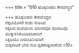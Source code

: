 +++
title = "010 ಹೊಕ್ಕನೀತನು ಕೌರವೇನ್ದ್ರನ"

+++
ಹೊಕ್ಕನೀತನು ಕೌರವೇಂದ್ರನ  
ನೆಕ್ಕಟಿಯೊಳಿರೆ ಕಂಡು ನುಡಿಸಿದ  
ನಕ್ಕಜದ ರುಜೆಯೇನು ಮಾನಸವೋ ಶರೀರಜವೊ  
ಮುಕ್ಕುಳಿಸಿಕೊಂಡಿರದಿರಾರಿಗೆ  
ಸಿಕ್ಕಿದಿಯೊ ಸೀಮಂತಿನಿಯರಿಗೆ  
ಮಕ್ಕಳಾಟಿಕೆ ಬೇಡ ನುಡಿ ಧೃತರಾಷ್ಟನಾಣೆಂದ     ॥10॥